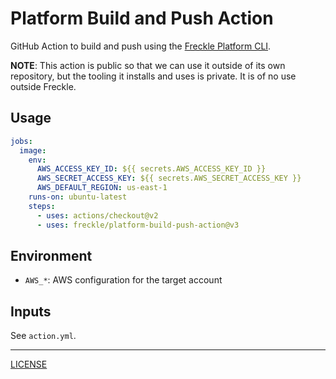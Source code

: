 # Platform Build and Push Action

GitHub Action to build and push using the [Freckle Platform CLI][platform].

[platform]: https://github.com/freckle/platform

**NOTE**: This action is public so that we can use it outside of its own
repository, but the tooling it installs and uses is private. It is of no use
outside Freckle.

## Usage

```yaml
jobs:
  image:
    env:
      AWS_ACCESS_KEY_ID: ${{ secrets.AWS_ACCESS_KEY_ID }}
      AWS_SECRET_ACCESS_KEY: ${{ secrets.AWS_SECRET_ACCESS_KEY }}
      AWS_DEFAULT_REGION: us-east-1
    runs-on: ubuntu-latest
    steps:
      - uses: actions/checkout@v2
      - uses: freckle/platform-build-push-action@v3
```

## Environment

- `AWS_*`: AWS configuration for the target account

## Inputs

See `action.yml`.

---

[LICENSE](./LICENSE)
